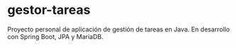 # gestor-tareas
Proyecto personal de aplicación de gestión de tareas en Java. En desarrollo con Spring Boot, JPA y MariaDB.
